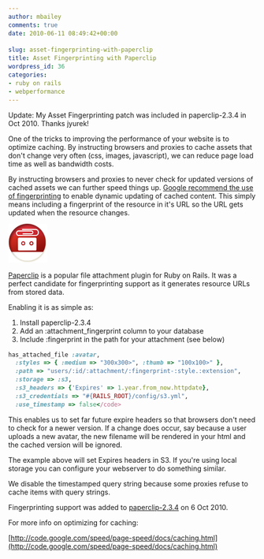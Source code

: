 ```yaml
---
author: mbailey
comments: true
date: 2010-06-11 08:49:42+00:00

slug: asset-fingerprinting-with-paperclip
title: Asset Fingerprinting with Paperclip
wordpress_id: 36
categories:
- ruby on rails
- webperformance
---
```


Update: My Asset Fingerprinting patch was included in paperclip-2.3.4 in Oct 2010. Thanks jyurek!

One of the tricks to improving the performance of your website is to optimize
caching. By instructing browsers and proxies to cache assets that don't change
very often (css, images, javascript), we can reduce page load time as well as
bandwidth costs.

By instructing browsers and proxies to never check for updated versions of
cached assets we can further speed things up. [Google recommend the use of
fingerprinting][G1] to enable dynamic updating of cached content. This simply
means including a fingerprint of the resource in it's URL so the URL gets
updated when the resource changes.

[![paperclip](../images/2010-06-11-asset-fingerprinting-with-paperclip/paperclip1.png)][Paperclip]

[Paperclip][Paperclip] is a popular file attachment plugin for Ruby on Rails.
It was a perfect candidate for fingerprinting support as it generates resource
URLs from stored data.

Enabling it is as simple as:

1. Install paperclip-2.3.4
1. Add an :attachment_fingerprint column to your database
1. Include :fingerprint in the path for your attachment (see below)

```ruby
has_attached_file :avatar,
  :styles => { :medium => "300x300>", :thumb => "100x100>" },
  :path => "users/:id/:attachment/:fingerprint-:style.:extension",
  :storage => :s3,
  :s3_headers => {'Expires' => 1.year.from_now.httpdate},
  :s3_credentials => "#{RAILS_ROOT}/config/s3.yml",
  :use_timestamp => false</code>
```

This enables us to set far future expire headers so that browsers don't need to
check for a newer version. If a change does occur, say because a user uploads a
new avatar, the new filename will be rendered in your html and the cached
version will be ignored.

The example above will set Expires headers in S3. If you're using local storage
you can configure your webserver to do something similar.

We disable the timestamped query string because some proxies refuse to cache
items with query strings.

Fingerprinting support was added to [paperclip-2.3.4][Paperclip] on 6 Oct 2010.

For more info on optimizing for caching:

[http://code.google.com/speed/page-speed/docs/caching.html](http://code.google.com/speed/page-speed/docs/caching.html)

[Paperclip]: http://github.com/thoughtbot/paperclip
[G1]: http://code.google.com/speed/page-speed/docs/caching.html#LeverageBrowserCaching
